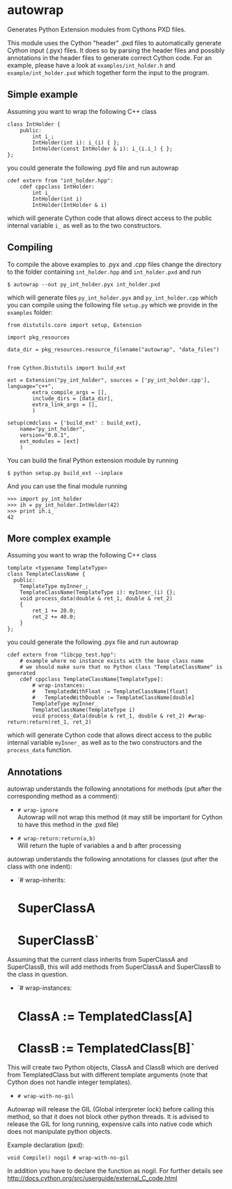 autowrap
========

Generates Python Extension modules from Cythons PXD files.

This module uses the Cython "header" .pxd files to automatically generate
Cython input (.pyx) files. It does so by parsing the header files and possibly
annotations in the header files to generate correct Cython code. For an
example, please have a look at `examples/int_holder.h` and
`example/int_holder.pxd` which together form the input to the program.

Simple example
---------------------

Assuming you want to wrap the following C++ class


    class IntHolder {
        public:
            int i_;
            IntHolder(int i): i_(i) { };
            IntHolder(const IntHolder & i): i_(i.i_) { };
    };


you could generate the following .pyd file and run autowrap


    cdef extern from "int_holder.hpp":
        cdef cppclass IntHolder:
            int i_
            IntHolder(int i)
            IntHolder(IntHolder & i)


which will generate Cython code that allows direct access to the public
internal variable `i_` as well as to the two constructors.

Compiling 
-------------

To compile the above examples to .pyx and .cpp files change the directory
to the folder containing `int_holder.hpp` and `int_holder.pxd` and run

    $ autowrap --out py_int_holder.pyx int_holder.pxd

which will generate files `py_int_holder.pyx` and `py_int_holder.cpp`
which you can compile using the following file `setup.py` which we
provide in the `examples` folder:


    from distutils.core import setup, Extension

    import pkg_resources

    data_dir = pkg_resources.resource_filename("autowrap", "data_files")


    from Cython.Distutils import build_ext

    ext = Extension("py_int_holder", sources = ['py_int_holder.cpp'], language="c++",
            extra_compile_args = [],
            include_dirs = [data_dir],
            extra_link_args = [],
            )

    setup(cmdclass = {'build_ext' : build_ext},
        name="py_int_holder",
        version="0.0.1",
        ext_modules = [ext]
        )

You can build the final Python extension module by running

    $ python setup.py build_ext --inplace

And you can use the final module running

    >>> import py_int_holder
    >>> ih = py_int_holder.IntHolder(42)
    >>> print ih.i_
    42


More complex example
---------------------

Assuming you want to wrap the following C++ class

    template <typename TemplateType>
    class TemplateClassName {
      public:
        TemplateType myInner_;
        TemplateClassName(TemplateType i): myInner_(i) {};
        void process_data(double & ret_1, double & ret_2)
        {
            ret_1 += 20.0;
            ret_2 += 40.0;
        }
    };

you could generate the following .pyx file and run autowrap

    cdef extern from "libcpp_test.hpp":
        # example where no instance exists with the base class name
        # we should make sure that no Python class "TemplateClassName" is generated
        cdef cppclass TemplateClassName[TemplateType]:
            # wrap-instances:
            #   TemplatedWithFloat := TemplateClassName[float]
            #   TemplatedWithDouble := TemplateClassName[double]
            TemplateType myInner_
            TemplateClassName(TemplateType i)
            void process_data(double & ret_1, double & ret_2) #wrap-return:return(ret_1, ret_2)

which will generate Cython code that allows direct access to the public
internal variable `myInner_` as well as to the two constructors and the `process_data` function.

Annotations
---------------------
autowrap understands the following annotations for methods (put after the
corresponding method as a comment):

- `# wrap-ignore`  
Autowrap will not wrap this method (it may still be important for Cython to
have this method in the .pxd file)

- `# wrap-return:return(a,b)`  
Will return the tuple of variables a and b after processing

autowrap understands the following annotations for classes (put after the
class with one indent):

- `# wrap-inherits:  
   #  SuperClassA  
   #  SuperClassB`

Assuming that the current class inherits from SuperClassA and SuperClassB,
this will add methods from SuperClassA and SuperClassB to the class in
question.

- `# wrap-instances:  
   #  ClassA := TemplatedClass[A]  
   #  ClassB := TemplatedClass[B]`

This will create two Python objects, ClassA and ClassB which are derived from
TemplatedClass but with different template arguments (note that Cython does
not handle integer templates).

- `# wrap-with-no-gil`  

Autowrap will release the GIL (Global interpreter lock) before calling this method,
so that it does not block other python threads. It is advised to release the GIL for
long running, expensive calls into native code which does not manipulate python objects. 

Example declaration (pxd):

    void Compile() nogil # wrap-with-no-gil
    
In addition you have to declare the function as nogil. For further details see 
http://docs.cython.org/src/userguide/external_C_code.html